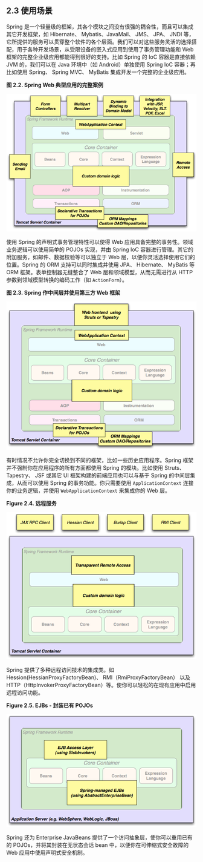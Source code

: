 ## 2.3 使用场景

Spring 是一个轻量级的框架，其各个模块之间没有很强的耦合性，而且可以集成其它开发框架，如 Hibernate、 Mybatis、JavaMail、 JMS、 JPA、 JNDI 等，它所提供的服务可以贯穿整个软件的各个层面。我们可以对这些服务灵活的选择搭配，用于各种开发场景，从受限设备的嵌入式应用到使用了事务管理功能和 Web 框架的完整企业级应用都能得到很好的支持。比如 Spring 的 IoC 容器是直接依赖 JVM 的，我们可以在 Java 环境中（如 Android）单独使用 Spring IoC 容器；再比如使用 Spring、 Spring MVC、 MyBatis 集成开发一个完整的企业级应用。

**图 2.2. Spring Web 典型应用的完整案例**

![](../images/overview-full.png.pagespeed.ce.sC26wirtWB.png "overview full")

使用 Spring 的声明式事务管理特性可以使得 Web 应用具备完整的事务性。领域业务逻辑可以使用简单的 POJOs 实现，并由 Spring IoC 容器进行管理。其它的附加服务，如邮件、数据校验等可以独立于 Web 层，以便你灵活选择使用它们的位置。Spring 的 ORM 支持可以同时集成并使用 JPA、 Hibernate、 MyBatis 等 ORM 框架。表单控制器无缝整合了 Web 层和领域模型，从而无需进行从 HTTP 参数到领域模型转换的编码工作（如 `ActionForm`）。

**图 2.3. Spring 作中间层并使用第三方 Web 框架**

![](../images/overview-thirdparty-web.png.pagespeed.ce.1lJso2G8WP.png "overview thirdparty web")

有时情况不允许你完全切换到不同的框架，比如一些历史应用程序。Spring 框架并不强制你在应用程序的所有方面都使用 Spring 的模块。比如使用 Struts、 Tapestry、 JSF 或其它 UI 框架构建的前端应用也可以与基于 Spring 的中间层集成，从而可以使用 Spring 的事务功能。你只需要使用 `ApplicationContext` 连接你的业务逻辑，并使用 `WebApplicationContext` 来集成你的 Web 层。

**Figure 2.4. 远程服务**

![](../images/overview-remoting.png.pagespeed.ce.HIMsJb_Xya.png "overview remoting")

Spring 提供了多种远程访问技术的集成类。如 Hession(HessianProxyFactoryBean)、 RMI（RmiProxyFactoryBean） 以及 HTTP（HttpInvokerProxyFactoryBean）等。使你可以轻松的在现有应用中启用远程访问功能。

**Figure 2.5. EJBs - 封装已有 POJOs**

![](../images/overview-ejb.png.pagespeed.ce.VN88UiKUhA.png "overview ejb")

Spring 还为 Enterprise JavaBeans 提供了一个访问抽象层，使你可以重用已有的 POJOs，并将其封装在无状态会话 bean 中，以便你在可伸缩式安全故障的 Web 应用中使用声明式安全机制。

